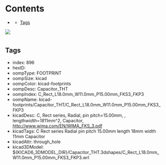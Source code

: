 



Contents
========

* [](#)
	* [Tags](#tags)
  
![][im]
# 

## Tags

- index: 896
- hexID: 
- oompType: FOOTPRINT
- oompSize: kicad
- oompColor: kicad-footprints
- oompDesc: Capacitor_THT
- oompIndex: C_Rect_L18.0mm_W11.0mm_P15.00mm_FKS3_FKP3
- oompName: kicad-footprints/Capacitor_THT/C_Rect_L18.0mm_W11.0mm_P15.00mm_FKS3_FKP3
- kicadDesc: C, Rect series, Radial, pin pitch=15.00mm, , length*width=18*11mm^2, Capacitor, http://www.wima.com/EN/WIMA_FKS_3.pdf
- kicadTags: C Rect series Radial pin pitch 15.00mm  length 18mm width 11mm Capacitor
- kicadAttr: through_hole
- kicad3DModel: ${KICAD6_3DMODEL_DIR}/Capacitor_THT.3dshapes/C_Rect_L18.0mm_W11.0mm_P15.00mm_FKS3_FKP3.wrl



[im]: image.png
